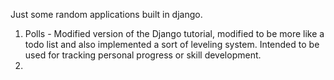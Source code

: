 Just some random applications built in django. 
1. Polls - Modified version of the Django tutorial, modified to be more like a todo list and also implemented a sort of leveling system. Intended to be used for tracking personal progress or skill development.
2. 
